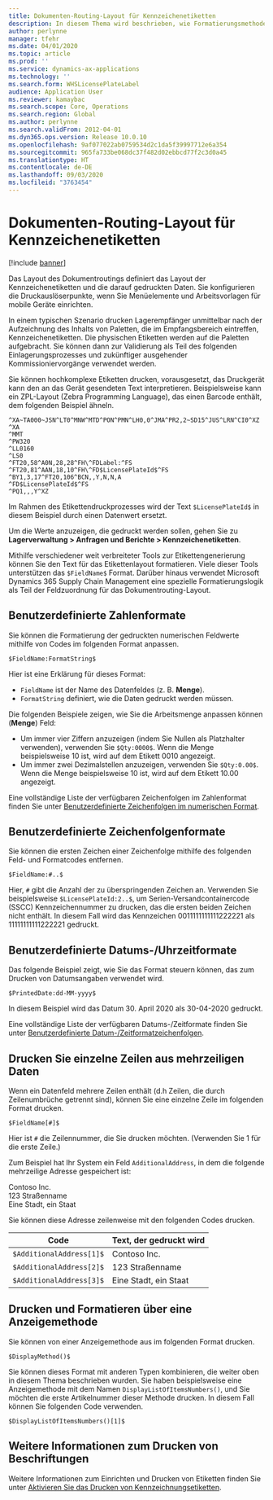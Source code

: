 ```yaml
---
title: Dokumenten-Routing-Layout für Kennzeichenetiketten
description: In diesem Thema wird beschrieben, wie Formatierungsmethoden zum Drucken von Werten auf Etiketten verwendet werden.
author: perlynne
manager: tfehr
ms.date: 04/01/2020
ms.topic: article
ms.prod: ''
ms.service: dynamics-ax-applications
ms.technology: ''
ms.search.form: WHSLicensePlateLabel
audience: Application User
ms.reviewer: kamaybac
ms.search.scope: Core, Operations
ms.search.region: Global
ms.author: perlynne
ms.search.validFrom: 2012-04-01
ms.dyn365.ops.version: Release 10.0.10
ms.openlocfilehash: 9af077022ab0759534d2c1da5f39997712e6a354
ms.sourcegitcommit: 965fa733be068dc37f482d02ebbcd77f2c3d0a45
ms.translationtype: HT
ms.contentlocale: de-DE
ms.lasthandoff: 09/03/2020
ms.locfileid: "3763454"
---
```

# <a name="document-routing-layout-for-license-plate-labels"></a>Dokumenten-Routing-Layout für Kennzeichenetiketten

[!include [banner](../includes/banner.md)]

Das Layout des Dokumentroutings definiert das Layout der Kennzeichenetiketten und die darauf gedruckten Daten. Sie konfigurieren die Druckauslöserpunkte, wenn Sie Menüelemente und Arbeitsvorlagen für mobile Geräte einrichten.

In einem typischen Szenario drucken Lagerempfänger unmittelbar nach der Aufzeichnung des Inhalts von Paletten, die im Empfangsbereich eintreffen, Kennzeichenetiketten. Die physischen Etiketten werden auf die Paletten aufgebracht. Sie können dann zur Validierung als Teil des folgenden Einlagerungsprozesses und zukünftiger ausgehender Kommissioniervorgänge verwendet werden.

Sie können hochkomplexe Etiketten drucken, vorausgesetzt, das Druckgerät kann den an das Gerät gesendeten Text interpretieren. Beispielsweise kann ein ZPL-Layout (Zebra Programming Language), das einen Barcode enthält, dem folgenden Beispiel ähneln.

```dos
^XA~TA000~JSN^LT0^MNW^MTD^PON^PMN^LH0,0^JMA^PR2,2~SD15^JUS^LRN^CI0^XZ
^XA
^MMT
^PW320
^LL0160
^LS0
^FT20,58^A0N,28,28^FH\^FDLabel:^FS
^FT20,81^AAN,18,10^FH\^FD$LicensePlateId$^FS
^BY1,3,17^FT20,106^BCN,,Y,N,N,A
^FD$LicensePlateId$^FS
^PQ1,,,Y^XZ
```

Im Rahmen des Etikettendruckprozesses wird der Text `$LicensePlateId$` in diesem Beispiel durch einen Datenwert ersetzt.

Um die Werte anzuzeigen, die gedruckt werden sollen, gehen Sie zu **Lagerverwaltung \> Anfragen und Berichte \> Kennzeichenetiketten**.

Mithilfe verschiedener weit verbreiteter Tools zur Etikettengenerierung können Sie den Text für das Etikettenlayout formatieren. Viele dieser Tools unterstützen das `$FieldName$` Format. Darüber hinaus verwendet Microsoft Dynamics 365 Supply Chain Management eine spezielle Formatierungslogik als Teil der Feldzuordnung für das Dokumentrouting-Layout.

## <a name="custom-number-formats"></a>Benutzerdefinierte Zahlenformate

Sie können die Formatierung der gedruckten numerischen Feldwerte mithilfe von Codes im folgenden Format anpassen.

```dos
$FieldName:FormatString$
```

Hier ist eine Erklärung für dieses Format:

- `FieldName` ist der Name des Datenfeldes (z. B. **Menge**).
- `FormatString` definiert, wie die Daten gedruckt werden müssen.

Die folgenden Beispiele zeigen, wie Sie die Arbeitsmenge anpassen können (**Menge**) Feld:

- Um immer vier Ziffern anzuzeigen (indem Sie Nullen als Platzhalter verwenden), verwenden Sie `$Qty:0000$`. Wenn die Menge beispielsweise 10 ist, wird auf dem Etikett 0010 angezeigt.
- Um immer zwei Dezimalstellen anzuzeigen, verwenden Sie `$Qty:0.00$`. Wenn die Menge beispielsweise 10 ist, wird auf dem Etikett 10.00 angezeigt.

Eine vollständige Liste der verfügbaren Zeichenfolgen im Zahlenformat finden Sie unter [Benutzerdefinierte Zeichenfolgen im numerischen Format](https://docs.microsoft.com/dotnet/standard/base-types/custom-numeric-format-strings).

## <a name="custom-string-formats"></a>Benutzerdefinierte Zeichenfolgenformate

Sie können die ersten Zeichen einer Zeichenfolge mithilfe des folgenden Feld- und Formatcodes entfernen.

```dos
$FieldName:#..$
```

Hier, `#` gibt die Anzahl der zu überspringenden Zeichen an. Verwenden Sie beispielsweise `$LicensePlateId:2..$`, um Serien-Versandcontainercode (SSCC) Kennzeichennummer zu drucken, das die ersten beiden Zeichen nicht enthält. In diesem Fall wird das Kennzeichen 0011111111111222221 als 11111111111222221 gedruckt.

## <a name="custom-datetime-formats"></a>Benutzerdefinierte Datums-/Uhrzeitformate

Das folgende Beispiel zeigt, wie Sie das Format steuern können, das zum Drucken von Datumsangaben verwendet wird.

```dos
$PrintedDate:dd-MM-yyyy$
```

In diesem Beispiel wird das Datum 30. April 2020 als 30-04-2020 gedruckt.

Eine vollständige Liste der verfügbaren Datums-/Zeitformate finden Sie unter [Benutzerdefinierte Datum-/Zeitformatzeichenfolgen](https://docs.microsoft.com/dotnet/standard/base-types/custom-date-and-time-format-strings).

## <a name="print-individual-lines-from-multiline-data"></a>Drucken Sie einzelne Zeilen aus mehrzeiligen Daten

Wenn ein Datenfeld mehrere Zeilen enthält (d.h Zeilen, die durch Zeilenumbrüche getrennt sind), können Sie eine einzelne Zeile im folgenden Format drucken.

```dos
$FieldName[#]$
```

Hier ist `#` die Zeilennummer, die Sie drucken möchten. (Verwenden Sie 1 für die erste Zeile.)

Zum Beispiel hat Ihr System ein Feld `AdditionalAddress`, in dem die folgende mehrzeilige Adresse gespeichert ist:

Contoso Inc.  
123 Straßenname  
Eine Stadt, ein Staat

Sie können diese Adresse zeilenweise mit den folgenden Codes drucken.

| Code | Text, der gedruckt wird |
|---|---|
| `$AdditionalAddress[1]$` | Contoso Inc. |
| `$AdditionalAddress[2]$` | 123 Straßenname |
| `$AdditionalAddress[3]$` | Eine Stadt, ein Staat |

## <a name="print-and-format-from-a-display-method"></a>Drucken und Formatieren über eine Anzeigemethode

Sie können von einer Anzeigemethode aus im folgenden Format drucken.

```dos
$DisplayMethod()$
```

Sie können dieses Format mit anderen Typen kombinieren, die weiter oben in diesem Thema beschrieben wurden. Sie haben beispielsweise eine Anzeigemethode mit dem Namen `DisplayListOfItemsNumbers()`, und Sie möchten die erste Artikelnummer dieser Methode drucken. In diesem Fall können Sie folgenden Code verwenden.

```dos
$DisplayListOfItemsNumbers()[1]$
```

## <a name="more-information-about-how-to-print-labels"></a>Weitere Informationen zum Drucken von Beschriftungen

Weitere Informationen zum Einrichten und Drucken von Etiketten finden Sie unter [Aktivieren Sie das Drucken von Kennzeichnungsetiketten](tasks/license-plate-label-printing.md).
